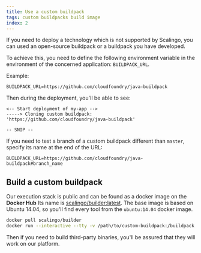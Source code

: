 ```yaml
---
title: Use a custom buildpack
tags: custom buildpacks build image
index: 2
---
```


If you need to deploy a technology which is not supported by Scalingo,
you can used an open-source buildpack or a buildpack you have developed.

To achieve this, you need to define the following environment variable in
the environment of the concerned application: `BUILDPACK_URL`.

Example:

```text
BUILDPACK_URL=https://github.com/cloudfoundry/java-buildpack
```

Then during the deployment, you'll be able to see:

```text
<-- Start deployment of my-app -->
-----> Cloning custom buildpack: 'https://github.com/cloudfoundry/java-buildpack'

-- SNIP --
```

If you need to test a branch of a custom buildpack different than `master`, specify its name at the
end of the URL:

```text
BUILDPACK_URL=https://github.com/cloudfoundry/java-buildpack#branch_name
```

## Build a custom buildpack

Our execution stack is public and can be found as a docker image on the __Docker Hub__
Its name is [scalingo/builder:latest](https://hub.docker.com/u/scalingo/builder/). The base
image is based on Ubuntu 14.04, so you'll find every tool from the `ubuntu:14.04` docker image.

```bash
docker pull scalingo/builder
docker run --interactive --tty -v /path/to/custom-buildpack:/buildpack scalingo/builder:latest bash
```

Then if you need to build third-party binaries, you'll be assured that they will work
on our platform.
